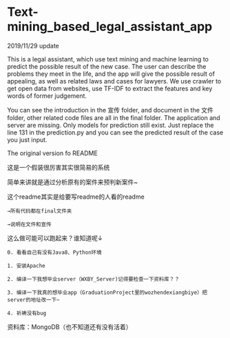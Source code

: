 # Text-mining_based_legal_assistant_app
 
 
2019/11/29 update

This is a legal assistant, which use text mining and machine learning to predict the possible result of the new case. The user can describe the problems they meet in the life, and the app will give the possible result of appealing, as well as related laws and cases for lawyers. We use crawler to get open data from websites, use TF-IDF to extract the features and key words of former judgement. 

You can see the introduction in the 宣传 folder, and document in the 文件 folder, other related code files are all in the final folder.
The application and server are missing. Only models for prediction still exist.
Just replace the line 131 in the prediction.py and you can see the predicted result of the case you just input.
 
 
The original version fo README
 
这是一个假装很厉害其实很简易的系统

简单来讲就是通过分析原有的案件来预判新案件~

这个readme其实是给要写readme的人看的readme



	→所有代码都在final文件夹

	→说明在文件和宣传

这么做可能可以跑起来？谁知道呢↓

	0. 看看自己有没有Java8、Python环境
	
	1. 安装Apache
	
	2. 编译一下我想毕业server（WXBY_Server)记得要检查一下资料库？？
	
	3. 编译一下我真的想毕业app（GraduationProject里的wozhendexiangbiye）把server的地址改一下~
	
	4. 祈祷没有bug
	
资料库：MongoDB（也不知道还有没有活着）

